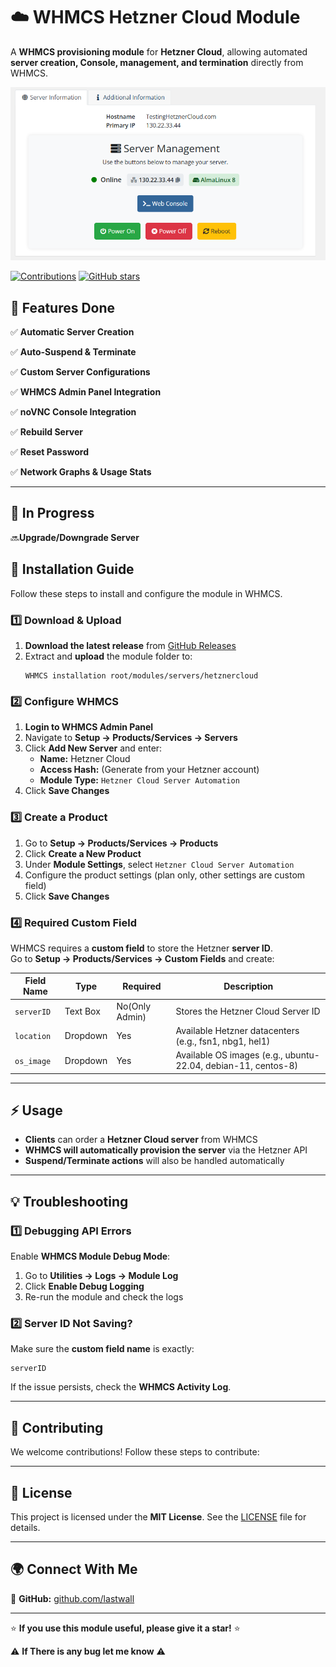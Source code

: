 
# ☁️ WHMCS Hetzner Cloud Module

A **WHMCS provisioning module** for **Hetzner Cloud**, allowing automated **server creation, Console, management, and termination** directly from WHMCS.



![WHMCS Hetzner Cloud Module](modules/servers/hetznercloud/img/screenshot1.PNG)


 [![Contributions](https://img.shields.io/badge/contributions-welcome-brightgreen.svg)](#-contributing)  [![GitHub stars](https://img.shields.io/github/stars/lastwall/whmcs-hetzner-cloud-automation?style=social)](https://github.com/lastwall/whmcs-hetzner-cloud-automation/stargazers)



## **🌟 Features Done**
✅ **Automatic Server Creation**

✅ **Auto-Suspend & Terminate**

✅ **Custom Server Configurations**

✅ **WHMCS Admin Panel Integration**

✅ **noVNC Console Integration**

✅ **Rebuild Server**

✅ **Reset Password**

✅ **Network Graphs & Usage Stats**

---
## **🌟 In Progress**
🔜**Upgrade/Downgrade Server**



## **📖 Installation Guide**
Follow these steps to install and configure the module in WHMCS.

### **1️⃣ Download & Upload**
1. **Download the latest release** from [GitHub Releases](https://github.com/lastwall/whmcs-hetzner-cloud-automation/releases/tag/release)
2. Extract and **upload** the module folder to:  
   ```
   WHMCS installation root/modules/servers/hetznercloud
   ```

### **2️⃣ Configure WHMCS**
1. **Login to WHMCS Admin Panel**  
2. Navigate to **Setup → Products/Services → Servers**  
3. Click **Add New Server** and enter:  
   - **Name:** Hetzner Cloud  
   - **Access Hash:** (Generate from your Hetzner account)  
   - **Module Type:** `Hetzner Cloud Server Automation`  
4. Click **Save Changes**

### **3️⃣ Create a Product**
1. Go to **Setup → Products/Services → Products**  
2. Click **Create a New Product**  
3. Under **Module Settings**, select `Hetzner Cloud Server Automation`  
4. Configure the product settings (plan only, other settings are custom field)  
5. Click **Save Changes**  

### **4️⃣ Required Custom Field**
WHMCS requires a **custom field** to store the Hetzner **server ID**.  
Go to **Setup → Products/Services → Custom Fields** and create:  

| Field Name | Type | Required | Description |
|------------|------|----------|-------------|
| `serverID` | Text Box | No(Only Admin) | Stores the Hetzner Cloud Server ID |
| `location` | Dropdown | Yes | Available Hetzner datacenters (e.g., fsn1, nbg1, hel1) |
| `os_image` | Dropdown | Yes | Available OS images (e.g., ubuntu-22.04, debian-11, centos-8) |
---

## **⚡ Usage**
- **Clients** can order a **Hetzner Cloud server** from WHMCS  
- **WHMCS will automatically provision the server** via the Hetzner API  
- **Suspend/Terminate actions** will also be handled automatically  

---

## **💡 Troubleshooting**
### **1️⃣ Debugging API Errors**
Enable **WHMCS Module Debug Mode**:  
1. Go to **Utilities → Logs → Module Log**  
2. Click **Enable Debug Logging**  
3. Re-run the module and check the logs  

### **2️⃣ Server ID Not Saving?**
Make sure the **custom field name** is exactly:  
```
serverID
```
If the issue persists, check the **WHMCS Activity Log**.

---

## **📌 Contributing**
We welcome contributions! Follow these steps to contribute:  

---

## **📜 License**
This project is licensed under the **MIT License**. See the [LICENSE](LICENSE) file for details.

---

## **🌍 Connect With Me**

📢 **GitHub:** [github.com/lastwall](https://github.com/lastwall)  


---

⭐ **If you use this module useful, please give it a star!** ⭐

⚠️ **If There is any bug let me know** ⚠️
